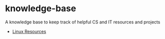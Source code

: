 # knowledge-base
A knowledge base to keep track of helpful CS and IT resources and projects

* [Linux Resources](https://github.com/cuppajoe123/knowledge-base/blob/main/resources/linux.md)
